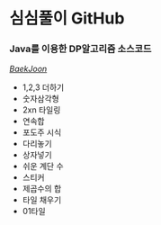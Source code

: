 # 심심풀이 GitHub
### Java를 이용한 DP알고리즘 소스코드
*[BaekJoon](https://www.acmicpc.net/problem/tag/다이나믹%20프로그래밍)*
 * 1,2,3 더하기
 * 숫자삼각형
 * 2xn 타일링
 * 연속합
 * 포도주 시식
 * 다리놓기
 * 상자넣기
 * 쉬운 계단 수
 * 스티커
 * 제곱수의 합
 * 타일 채우기
 * 01타일
